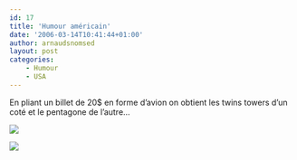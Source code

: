 ```yaml
---
id: 17
title: 'Humour américain'
date: '2006-03-14T10:41:44+01:00'
author: arnaudsnomsed
layout: post
categories:
    - Humour
    - USA
---
```


En pliant un billet de 20$ en forme d’avion on obtient les twins towers d’un coté et le pentagone de l’autre…

![](http://arnaud.desmons.free.fr/img/20_dollars1.jpg)

  
![](http://arnaud.desmons.free.fr/img/20_dollars2.jpg)